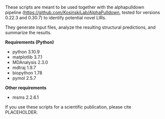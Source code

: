 These scripts are meant to be used together with the alphapulldown pipeline (https://github.com/KosinskiLab/AlphaPulldown, tested for versions 0.22.3 and 0.30.7) to identify potential novel LIRs.

They generate input files, analyze the resulting structural predictions, and summarize the results.

**Requirements (Python)**

* python 3.10.9
* matplotlib 3.7.1
* MDAnalysis 2.3.0
* mdtraj 1.9.7
* biopython 1.78
* pymol 2.5.7

**Other requirements**

* msms 2.2.6.1  

If you use these scripts for a scientific publication, please cite PLACEHOLDER.